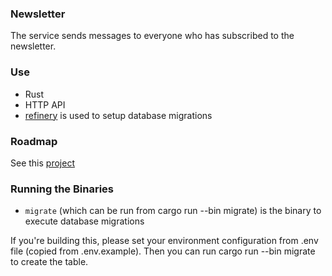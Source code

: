 ### Newsletter

The service sends messages to everyone who has subscribed to the newsletter.

### Use

- Rust
- HTTP API
- [refinery](https://github.com/rust-db/refinery) is used to setup database migrations

### Roadmap

See  this [project](https://github.com/shortlink-org/shortlink/projects/20)

### Running the Binaries

- `migrate` (which can be run from cargo run --bin migrate) is the binary to execute database migrations

If you're building this, please set your environment configuration from .env file (copied from .env.example). 
Then you can run cargo run --bin migrate to create the table.
